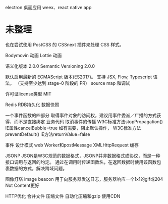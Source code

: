 
electron 桌面应用
weex、react native app

# 未整理


也在尝试使用 PostCSS 的 CSSnext 插件来处理 CSS 样式。

Bodymovin 动画
Lottie 动画


语义化版本 2.0.0 Semantic Versioning 2.0.0

默认启用最新的 ECMAScript 版本(ES2017)。
支持 JSX, Flow, Typescript 语法。
（支持至少达到 stage-0 阶段的 PR）
source map 和调试

许可证license类型
  MIT

Redis
  RDB持久化 数据快照

一个事件函数的四部分
  取得事件对象的访问权，建议用事件委派／广播的方式获得，而不是直接绑定
  业务代码
  取消事件的传播
    W3C标准方法stopPropagation()
    IE属性cancelBubble=true
  如有需要，阻止默认操作，
    W3C标准方法preventDefault()
    IE方法returnValue=false

事件
设计模式
web Worker和postMessage
XMLHttpRequest
缓存

JSONP
JSON是W3C规范的数据格式，JSONP并非数据格式或协议，而是一种接口调用与返回的约定。
通过在调用时传递函数名，在返回数据时使用该函数包裹数据的方式，解决跨域问题。

图像灯塔 image beacon
用于向服务器发送日志，服务器响应一个1x1的gif或204 Not Content更好

HTTP优化
合并文件
压缩文件
  自动化压缩和gzip
使用CDN


